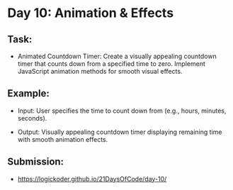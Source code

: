 # Day 10: Animation & Effects

## Task:

- Animated Countdown Timer: Create a visually appealing countdown timer that counts down from a specified time to zero.
  Implement JavaScript animation methods for smooth visual effects.

## Example:

- Input: User specifies the time to count down from (e.g., hours, minutes, seconds).

- Output: Visually appealing countdown timer displaying remaining time with smooth animation effects.

## Submission:

- https://logickoder.github.io/21DaysOfCode/day-10/